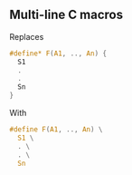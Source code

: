 ## Multi-line C macros

Replaces

```C
#define* F(A1, .., An) {
  S1
  .
  .
  Sn
}
```

With

```C
#define F(A1, .., An) \
  S1 \
  . \
  . \
  Sn
```

